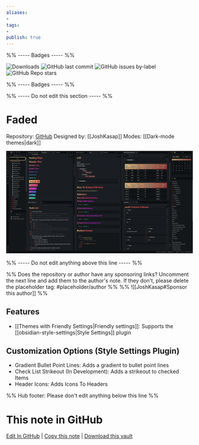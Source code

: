 ```yaml
---
aliases:
- 
tags: 
- 
publish: true
---
```


%% ----- Badges ----- %%

![Downloads](https://img.shields.io/badge/downloads-17540-573E7A?style=for-the-badge&logo=)
![GitHub last commit](https://img.shields.io/github/last-commit/JoshKasap/Obsidian-Faded-Theme?color=573E7A&label=last%20update&logo=github&style=for-the-badge)
![GitHub issues by-label](https://img.shields.io/github/issues/JoshKasap/Obsidian-Faded-Theme/help%20wanted?color=573E7A&logo=github&style=for-the-badge) 
![GitHub Repo stars](https://img.shields.io/github/stars/JoshKasap/Obsidian-Faded-Theme?color=573E7A&logo=github&style=for-the-badge)

%% ----- Badges ----- %%

%% ----- Do not edit this section ----- %%

# Faded

Repository: [GitHub](https://github.com/JoshKasap/Obsidian-Faded-Theme)
Designed by: [[JoshKasap]]
Modes: [[Dark-mode themes|dark]]



![screenshot](https://github.com/JoshKasap/Obsidian-Faded-Theme/raw/HEAD/Faded.png)

%% ----- Do not edit anything above this line ----- %% 

%% Does the repository or author have any sponsoring links? Uncomment the next line and add them to the author's note. If they don't, please delete the placeholder tag: #placeholder/author %%
%% ![[JoshKasap#Sponsor this author]] %%


## Features

- [[Themes with Friendly Settings|Friendly settings]]: Supports the [[obsidian-style-settings|Style Settings]] plugin

## Customization Options (Style Settings Plugin) 
- Gradient Bullet Point Lines: Adds a gradient to bullet point lines
- Check List Strikeout (In Development): Adds a strikeout to checked Items
- Header Icons: Adds Icons To Headers


%% Hub footer: Please don't edit anything below this line %%

# This note in GitHub

<span class="git-footer">[Edit In GitHub](https://github.dev/obsidian-community/obsidian-hub/blob/main/02%20-%20Community%20Expansions/02.05%20All%20Community%20Expansions/Themes/Faded.md "git-hub-edit-note") | [Copy this note](https://raw.githubusercontent.com/obsidian-community/obsidian-hub/main/02%20-%20Community%20Expansions/02.05%20All%20Community%20Expansions/Themes/Faded.md "git-hub-copy-note") | [Download this vault](https://github.com/obsidian-community/obsidian-hub/archive/refs/heads/main.zip "git-hub-download-vault") </span>
